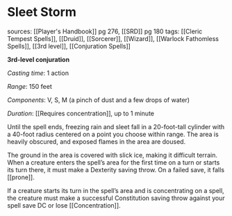 # Sleet Storm
sources: [[Player's Handbook]] pg 276, [[SRD]] pg 180
tags: [[Cleric Tempest Spells]], [[Druid]], [[Sorcerer]], [[Wizard]], [[Warlock Fathomless Spells]], [[3rd level]], [[Conjuration Spells]]

**3rd-level conjuration**

*Casting time*: 1 action

*Range*: 150 feet

*Components*: V, S, M (a pinch of dust and a few drops of water)

*Duration*: [[Requires concentration]], up to 1 minute

Until the spell ends, freezing rain and sleet fall in a 20-foot-tall cylinder with a 40-foot radius centered on a point you choose within range. The area is heavily obscured, and exposed flames in the area are doused.

The ground in the area is covered with slick ice, making it difficult terrain. When a creature enters the spell’s area for the first time on a turn or starts its turn there, it must make a Dexterity saving throw. On a failed save, it falls [[prone]].

If a creature starts its turn in the spell’s area and is concentrating on a spell, the creature must make a successful Constitution saving throw against your spell save DC or lose [[Concentration]].
